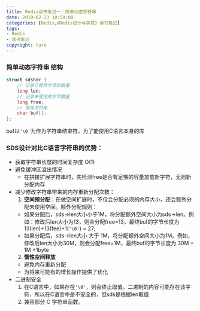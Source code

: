 ```yaml
---
title: Redis读书笔记一：简单动态字符串
date: 2019-02-23 10:59:08
categories: [Redis,《Redis设计与实现》读书笔记]
tags:
- Redis
- 读书笔记
copyright: ture
---
```


### 简单动态字符串 结构
```c
struct sdshdr {
    // 记录已使用字节的数量
    long len;
    // 记录未使用的字节数量
    long free;
    // 保存字符串
    char buf[];
};
```

buf以`'\0'`为作为字符串结束符，为了能使用C语言本身的库

<!--more-->

### SDS设计对比C语言字符串的优势：

* 获取字符串长度的时间复杂度 O(1)
* 避免缓冲区溢出情况
  * 在拼接扩展字符串时，先检测free是否有足够的容量加载新字符，无则新分配内存
* 减少修改字符串带来的内存重新分配次数：
  1. **空间预分配**：在做空间扩展时，不仅会分配必须的内存大小，还会额外分配未使用空间。额外分配规则： 
    - 如果分配后，sds->len大小小于1M，将分配额外空间大小为sds->len。例如：修改后len大小为13，则会分配free=13，最终buf的字节长度为 13(len)+13(fee)+1(`'\0'`) = 27; 
    - 如果分配后，sds->len大小 大于 1M，将分配额外空间大小为1M。例如，修改后len大小为30M，则会分配free=1M，最终buf的字节长度为 30M + 1M +1byte 
   2. **惰性空间释放**
     - 避免内存重新分配
     - 为将来可能有的增长操作提供了优化
* 二进制安全 
    1. 在C语言中，如果存在`'\0'`，则会终止取值。二进制的内容可能存在该字符，所以在C语言中是不安全的，但sds是根据len取值
    2. 兼容部分 C 字符串函数。


